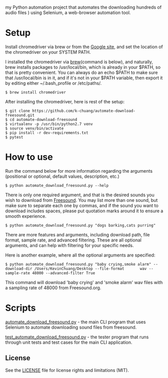 


my   Python automation project that automates the downloading hundreds of audio files ) using Selenium, a web-browser automation tool.




# Setup
Install chromedriver via brew or from the [Google site](https://sites.google.com/a/chromium.org/chromedriver/downloads),
and set the location of the chromedriver on your SYSTEM PATH.

I installed the chromedriver via [brew](https://brew.sh/)(command is below), and naturally, brew installs packages to /usr/local/bin, which is already in your $PATH, so that is pretty convenient. You can always do an echo $PATH to make sure that /usr/local/bin is in it, and if it's not in your $PATH variable, then export it by editing either ~/.bash_profile or /etc/paths/.

    $ brew install chromedriver

After installing the chromedriver, here is rest of the setup:

    $ git clone https://github.com/k-chuang/automate-download-freesound.git
    $ cd automate-download-freesound
    $ virtualenv -p /usr/bin/python2.7 venv
    $ source venv/bin/activate
    $ pip install -r dev-requirements.txt
    $ pytest
 
# How to use

Run the command below for more information regarding the arguments (positional or optional, default values, description,   etc.)
 
    $ python automate_download_freesound.py --help
  
There is only one required argument, and that is the desired sounds you wish to download from [Freesound](http://freesound.org). You may list more than one sound, but make sure to separate each one by commas, and if the sound you want to download includes spaces, please put quotation marks around it to ensure a smooth experience.

    $ python automate_download_freesound.py "dogs barking,cats purring"

There are more features and arguments, including download path, file format, sample rate, and advanced filtering. These are all optional arguments, and can help with filtering for your specific needs.

Here is another example, where all the optional arguments are specified:

    $ python automate_download_freesound.py "baby crying,smoke alarm" --download-dir /Users/KevinChuang/Desktop --file-format       wav --sample-rate 48000 --advanced-filter True

This command will download 'baby crying' and 'smoke alarm' wav files with a sampling rate of 48000 from Freesound.org.


# Scripts
[automate_download_freesound.py](https://github.com/k-chuang/automate-download-freesound/blob/master/automate_download_freesound.py) - the main CLI program that uses Selenium to automate downloading sound files from freesound.

[test_automate_download_freesound.py](https://github.com/k-chuang/automate-download-freesound/blob/master/test_automate_download_freesound.py) - the tester program that runs through unit tests and test cases for the main CLI application. 

## License

See the [LICENSE](https://github.com/k-chuang/automate-download-freesound/blob/master/LICENSE) file for license rights and limitations (MIT).

